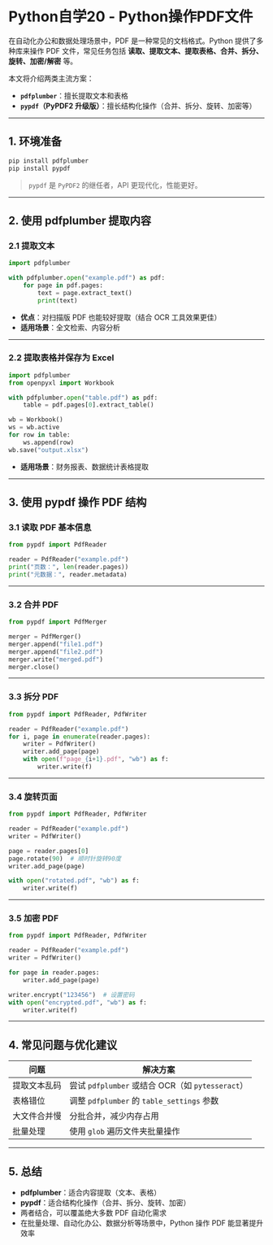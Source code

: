 # Python自学20 - Python操作PDF文件

在自动化办公和数据处理场景中，PDF 是一种常见的文档格式。Python 提供了多种库来操作 PDF 文件，常见任务包括 **读取、提取文本、提取表格、合并、拆分、旋转、加密/解密** 等。



 本文将介绍两类主流方案：

- **`pdfplumber`**：擅长提取文本和表格
- **`pypdf`（PyPDF2 升级版）**：擅长结构化操作（合并、拆分、旋转、加密等）

------

## 1. 环境准备

```bash
pip install pdfplumber
pip install pypdf
```

> `pypdf` 是 `PyPDF2` 的继任者，API 更现代化，性能更好。

------

## 2. 使用 pdfplumber 提取内容

### 2.1 提取文本

```python
import pdfplumber

with pdfplumber.open("example.pdf") as pdf:
    for page in pdf.pages:
        text = page.extract_text()
        print(text)
```

- **优点**：对扫描版 PDF 也能较好提取（结合 OCR 工具效果更佳）
- **适用场景**：全文检索、内容分析

------

### 2.2 提取表格并保存为 Excel

```python
import pdfplumber
from openpyxl import Workbook

with pdfplumber.open("table.pdf") as pdf:
    table = pdf.pages[0].extract_table()

wb = Workbook()
ws = wb.active
for row in table:
    ws.append(row)
wb.save("output.xlsx")
```

- **适用场景**：财务报表、数据统计表格提取

------

## 3. 使用 pypdf 操作 PDF 结构

### 3.1 读取 PDF 基本信息

```python
from pypdf import PdfReader

reader = PdfReader("example.pdf")
print("页数：", len(reader.pages))
print("元数据：", reader.metadata)
```

------

### 3.2 合并 PDF

```python
from pypdf import PdfMerger

merger = PdfMerger()
merger.append("file1.pdf")
merger.append("file2.pdf")
merger.write("merged.pdf")
merger.close()
```

------

### 3.3 拆分 PDF

```python
from pypdf import PdfReader, PdfWriter

reader = PdfReader("example.pdf")
for i, page in enumerate(reader.pages):
    writer = PdfWriter()
    writer.add_page(page)
    with open(f"page_{i+1}.pdf", "wb") as f:
        writer.write(f)
```

------

### 3.4 旋转页面

```python
from pypdf import PdfReader, PdfWriter

reader = PdfReader("example.pdf")
writer = PdfWriter()

page = reader.pages[0]
page.rotate(90)  # 顺时针旋转90度
writer.add_page(page)

with open("rotated.pdf", "wb") as f:
    writer.write(f)
```

------

### 3.5 加密 PDF

```python
from pypdf import PdfReader, PdfWriter

reader = PdfReader("example.pdf")
writer = PdfWriter()

for page in reader.pages:
    writer.add_page(page)

writer.encrypt("123456")  # 设置密码
with open("encrypted.pdf", "wb") as f:
    writer.write(f)
```

------

## 4. 常见问题与优化建议

| 问题         | 解决方案                                         |
| ------------ | ------------------------------------------------ |
| 提取文本乱码 | 尝试 `pdfplumber` 或结合 OCR（如 `pytesseract`） |
| 表格错位     | 调整 `pdfplumber` 的 `table_settings` 参数       |
| 大文件合并慢 | 分批合并，减少内存占用                           |
| 批量处理     | 使用 `glob` 遍历文件夹批量操作                   |

------

## 5. 总结

- **pdfplumber**：适合内容提取（文本、表格）
- **pypdf**：适合结构化操作（合并、拆分、旋转、加密）
- 两者结合，可以覆盖绝大多数 PDF 自动化需求
- 在批量处理、自动化办公、数据分析等场景中，Python 操作 PDF 能显著提升效率

